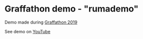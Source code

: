 # Graffathon demo - "rumademo" 

Demo made during [Graffathon 2019](http://www.graffathon.fi/2019/)
 
See demo on [YouTube](https://youtube.com/watch?v=PrlhbMcyjUE)
